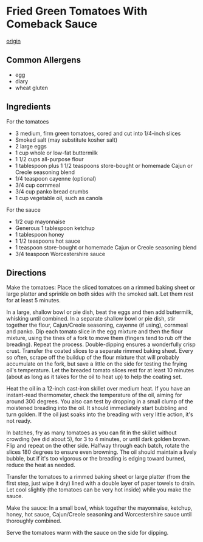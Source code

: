 # Fried Green Tomatoes With Comeback Sauce
[origin](https://www.washingtonpost.com/recipes/fried-green-tomatoes-comeback-sauce/17579/)

## Common Allergens
* egg
* diary
* wheat gluten

## Ingredients
For the tomatoes

* 3 medium, firm green tomatoes, cored and cut into 1/4-inch slices
* Smoked salt (may substitute kosher salt)
* 2 large eggs
* 1 cup whole or low-fat buttermilk
* 1 1/2 cups all-purpose flour
* 1 tablespoon plus 1 1/2 teaspoons store-bought or homemade Cajun or Creole seasoning blend
* 1/4 teaspoon cayenne (optional)
* 3/4 cup cornmeal
* 3/4 cup panko bread crumbs
* 1 cup vegetable oil, such as canola
    
For the sauce

* 1/2 cup mayonnaise
* Generous 1 tablespoon ketchup
* 1 tablespoon honey
* 1 1/2 teaspoons hot sauce
* 1 teaspoon store-bought or homemade Cajun or Creole seasoning blend
* 3/4 teaspoon Worcestershire sauce

## Directions
Make the tomatoes: Place the sliced tomatoes on a rimmed baking sheet or large platter and sprinkle on both sides with the smoked salt. Let them rest for at least 5 minutes.

In a large, shallow bowl or pie dish, beat the eggs and then add buttermilk, whisking until combined. In a separate shallow bowl or pie dish, stir together the flour, Cajun/Creole seasoning, cayenne (if using), cornmeal and panko. Dip each tomato slice in the egg mixture and then the flour mixture, using the tines of a fork to move them (fingers tend to rub off the breading). Repeat the process. Double-dipping ensures a wonderfully crisp crust. Transfer the coated slices to a separate rimmed baking sheet. Every so often, scrape off the buildup of the flour mixture that will probably accumulate on the fork, but save a little on the side for testing the frying oil's temperature. Let the breaded tomato slices rest for at least 10 minutes (about as long as it takes for the oil to heat up) to help the coating set.

Heat the oil in a 12-inch cast-iron skillet over medium heat. If you have an instant-read thermometer, check the temperature of the oil, aiming for around 300 degrees. You also can test by dropping in a small clump of the moistened breading into the oil. It should immediately start bubbling and turn golden. If the oil just soaks into the breading with very little action, it's not ready.

In batches, fry as many tomatoes as you can fit in the skillet without crowding (we did about 5), for 3 to 4 minutes, or until dark golden brown. Flip and repeat on the other side. Halfway through each batch, rotate the slices 180 degrees to ensure even browning. The oil should maintain a lively bubble, but if it's too vigorous or the breading is edging toward burned, reduce the heat as needed.

Transfer the tomatoes to a rimmed baking sheet or large platter (from the first step, just wipe it dry) lined with a double layer of paper towels to drain. Let cool slightly (the tomatoes can be very hot inside) while you make the sauce.

Make the sauce: In a small bowl, whisk together the mayonnaise, ketchup, honey, hot sauce, Cajun/Creole seasoning and Worcestershire sauce until thoroughly combined.

Serve the tomatoes warm with the sauce on the side for dipping.
